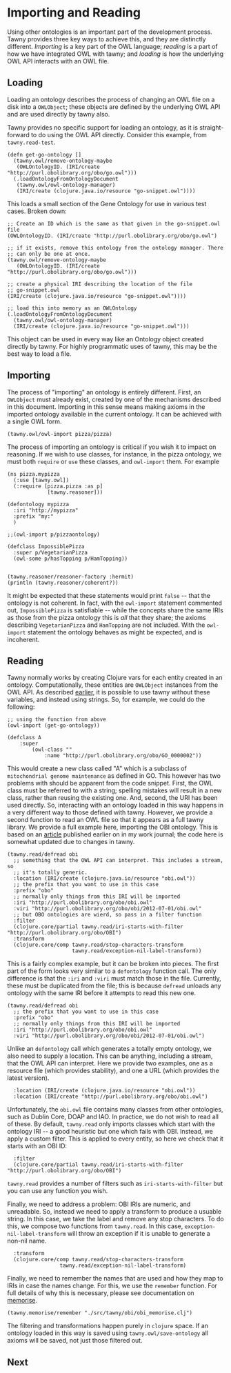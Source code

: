 Importing and Reading
=====================

Using other ontologies is an important part of the development process. Tawny
provides three key ways to achieve this, and they are distinctly different.
*Importing* is a key part of the OWL language; *reading* is a part of how
we have integrated OWL with tawny; and *loading* is how the underlying OWL API
interacts with an OWL file.


## Loading

Loading an ontology describes the process of changing an OWL file on a disk
into a `OWLObject`; these objects are defined by the underlying OWL API and
are used directly by tawny also.

Tawny provides no specific support for loading an ontology, as it is
straight-forward to do using the OWL API directly. Consider this example, from
`tawny.read-test`.

    (defn get-go-ontology []
      (tawny.owl/remove-ontology-maybe
       (OWLOntologyID. (IRI/create "http://purl.obolibrary.org/obo/go.owl")))
      (.loadOntologyFromOntologyDocument
       (tawny.owl/owl-ontology-manager)
       (IRI/create (clojure.java.io/resource "go-snippet.owl"))))

This loads a small section of the Gene Ontology for use in various test cases.
Broken down:

    ;; Create an ID which is the same as that given in the go-snippet.owl file
    (OWLOntologyID. (IRI/create "http://purl.obolibrary.org/obo/go.owl")

    ;; if it exists, remove this ontology from the ontology manager. There
    ;; can only be one at once.
    (tawny.owl/remove-ontology-maybe
       (OWLOntologyID. (IRI/create "http://purl.obolibrary.org/obo/go.owl")))

    ;; create a physical IRI describing the location of the file
    ;; go-snippet.owl
    (IRI/create (clojure.java.io/resource "go-snippet.owl"))))

    ;; load this into memory as an OWLOntology
    (.loadOntologyFromOntologyDocument
      (tawny.owl/owl-ontology-manager)
      (IRI/create (clojure.java.io/resource "go-snippet.owl")))

This object can be used in every way like an Ontology object created directly
by tawny. For highly programmatic uses of tawny, this may be the best way to
load a file.

## Importing

The process of "importing" an ontology is entirely different. First, an
`OWLObject` must already exist, created by one of the mechanisms described in
this document. Importing in this sense means making axioms in the imported
ontology available in the current ontology. It can be achieved with a single
OWL form.

    (tawny.owl/owl-import pizza/pizza)

The process of importing an ontology is critical if you wish it to impact on
reasoning. If we wish to use classes, for instance, in the pizza ontology, we
must both `require` or `use` these classes, and `owl-import` them. For example

    (ns pizza.mypizza
      (:use [tawny.owl])
      (:require [pizza.pizza :as p]
                 [tawny.reasoner]))

    (defontology mypizza
      :iri "http://mypizza"
      :prefix "my:"
      )

    ;;(owl-import p/pizzaontology)

    (defclass ImpossiblePizza
      :super p/VegetarianPizza
      (owl-some p/hasTopping p/HamTopping))


    (tawny.reasoner/reasoner-factory :hermit)
    (println (tawny.reasoner/coherent?))

It might be expected that these statements would print `false` -- that the
ontology is not coherent. In fact, with the `owl-import` statement commented
out, `ImpossiblePizza` is satisfiable -- while the concepts share the same
IRIs as those from the pizza ontology this is *all* that they share; the
axioms describing `VegetarianPizza` and `HamTopping` are not included. With
the `owl-import` statement the ontology behaves as might be expected, and is
incoherent.


## Reading

Tawny normally works by creating Clojure vars for each entity created in an
ontology. Computationally, these entities are `OWLObject` instances from the
OWL API. As described
[earlier](adding-restrictions.md#tawny-without-variables), it is possible to
use tawny without these variables, and instead using strings. So, for example,
we could do the following:

    ;; using the function from above
    (owl-import (get-go-ontology))

    (defclass A
        :super
            (owl-class ""
                :name "http://purl.obolibrary.org/obo/GO_0000002"))

This would create a new class called "A" which is a subclass of `mitochondrial
genome maintenance` as defined in GO. This however has two problems with
should be apparent from the code snippet. First, the OWL class must be
referred to with a string; spelling mistakes will result in a new class,
rather than reusing the existing one. And, second, the URI has been
used directly. So, interacting with an ontology loaded in this way happens in
a very different way to those defined with tawny. However, we provide a second
function to read an OWL file so that it appears as a full tawny library. We
provide a full example here, importing the OBI ontology. This is based on an
[article](http://www.russet.org.uk/blog/2316) published earlier on in my work
journal; the code here is somewhat updated due to changes in tawny.

    (tawny.read/defread obi
      ;; something that the OWL API can interpret. This includes a stream, so
      ;; it's totally generic.
      :location (IRI/create (clojure.java.io/resource "obi.owl"))
      ;; the prefix that you want to use in this case
      :prefix "obo"
      ;; normally only things from this IRI will be imported
      :iri "http://purl.obolibrary.org/obo/obi.owl"
      :viri "http://purl.obolibrary.org/obo/obi/2012-07-01/obi.owl"
      ;; but OBO ontologies are wierd, so pass in a filter function
      :filter
      (clojure.core/partial tawny.read/iri-starts-with-filter "http://purl.obolibrary.org/obo/OBI")
      :transform
      (clojure.core/comp tawny.read/stop-characters-transform
                         tawny.read/exception-nil-label-transform))


This is a fairly complex example, but it can be broken into pieces. The first
part of the form looks very similar to a `defontology` function call. The only
difference is that the `:iri` and `:viri` must match those in the file.
Currently, these must be duplicated from the file; this is because `defread`
unloads any ontology with the same IRI before it attempts to read this new one.

    (tawny.read/defread obi
      ;; the prefix that you want to use in this case
      :prefix "obo"
      ;; normally only things from this IRI will be imported
      :iri "http://purl.obolibrary.org/obo/obi.owl"
      :viri "http://purl.obolibrary.org/obo/obi/2012-07-01/obi.owl")

Unlike an `defontology` call which generates a totally empty ontology, we also
need to supply a location. This can be anything, including a stream, that the
OWL API can interpret. Here we provide two examples, one as a resource file
(which provides stability), and one a URL (which provides the latest version).

      :location (IRI/create (clojure.java.io/resource "obi.owl"))
      :location (IRI/create "http://purl.obolibrary.org/obo/obi.owl")

Unfortunately, the `obi.owl` file contains many classes from other ontologies,
such as Dublin Core, DOAP and IAO. In practice, we do not wish to read all of
these. By default, `tawny.read` only imports classes which start with the
ontology IRI -- a good heuristic but one which fails with OBI. Instead, we
apply a custom filter. This is applied to every entity, so here we check that
it starts with an OBI ID:

      :filter
      (clojure.core/partial tawny.read/iri-starts-with-filter "http://purl.obolibrary.org/obo/OBI")

`tawny.read` provides a number of filters such as `iri-starts-with-filter` but
you can use any function you wish.

Finally, we need to address a problem: OBI IRIs are numeric, and unreadable.
So, instead we need to apply a transform to produce a usuable string. In this
case, we take the label and remove any stop characters. To do this, we compose
two functions from `tawny.read`. In this case, `exception-nil-label-transform`
will throw an exception if it is unable to generate a non-nil name.

      :transform
      (clojure.core/comp tawny.read/stop-characters-transform
                     tawny.read/exception-nil-label-transform)



Finally, we need to remember the names that are used and how they map to IRIs
in case the names change. For this, we use the `remember` function. For full
details of why this is necessary, please see documentation on
[memorise](memorise).

    (tawny.memorise/remember "./src/tawny/obi/obi_memorise.clj")

The filtering and transformations happen purely in `clojure` space. If an
ontology loaded in this way is saved using `tawny.owl/save-ontology` all
axioms will be saved, not just those filtered out.

## Next
